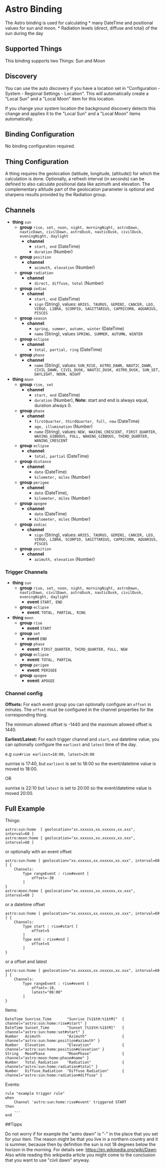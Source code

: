 # Astro Binding

The Astro binding is used for calculating 
    * many DateTime and positional values for sun and moon.
    * Radiation levels (direct, diffuse and total) of the sun during the day

## Supported Things

This binding supports two Things: Sun and Moon

## Discovery

You can use the auto discovery if you have a location set in "Configuration - System - Regional Settings - Location". This will automatically create a "Local Sun" and a "Local Moon" item for this location.

If you change your system location the background discovery detects this change and applies it to the "Local Sun" and a "Local Moon" items automatically.

## Binding Configuration

No binding configuration required.

## Thing Configuration

A thing requires the geolocation (latitude, longitude, (altitude)) for which the calculation is done.
Optionally, a refresh interval (in seconds) can be defined to also calculate positional data like azimuth and elevation.
The complementary altitude part of the geolocation parameter is optional and sharpens results provided by the Radiation group.

## Channels

* **thing** `sun`
    * **group** `rise, set, noon, night, morningNight, astroDawn, nauticDawn, civilDawn, astroDusk, nauticDusk, civilDusk, eveningNight, daylight`
        * **channel** 
            * `start, end` (DateTime)
            * `duration` (Number)
    * **group** `position`
        * **channel** 
            * `azimuth, elevation` (Number)
    * **group** `radiation`
        * **channel** 
            * `direct, diffuse, total` (Number)
    * **group** `zodiac`
        * **channel** 
            * `start, end` (DateTime) 
            * `sign` (String), values: `ARIES, TAURUS, GEMINI, CANCER, LEO, VIRGO, LIBRA, SCORPIO, SAGITTARIUS, CAPRICORN, AQUARIUS, PISCES`
    * **group** `season`
        * **channel**: 
            * `spring, summer, autumn, winter` (DateTime)
            * `name` (String), values `SPRING, SUMMER, AUTUMN, WINTER`
    * **group** `eclipse`
        * **channel**: 
            * `total, partial, ring` (DateTime)
    * **group** `phase`
        * **channel** 
            * `name` (String), values: `SUN_RISE, ASTRO_DAWN, NAUTIC_DAWN, CIVIL_DAWN, CIVIL_DUSK, NAUTIC_DUSK, ASTRO_DUSK, SUN_SET, DAYLIGHT, NOON, NIGHT`
* **thing** `moon`
    * **group** `rise, set`
        * **channel** 
            * `start, end` (DateTime)
            * `duration` (Number), **Note:** start and end is always equal, duration always 0.
    * **group** `phase`
        * **channel**: 
            * `firstQuarter, thirdQuarter, full, new` (DateTime)
            * `age, illumination` (Number)
            * `name` (String), values: `NEW, WAXING_CRESCENT, FIRST_QUARTER, WAXING_GIBBOUS, FULL, WANING_GIBBOUS, THIRD_QUARTER, WANING_CRESCENT`
    * **group** `eclipse`
        * **channel**: 
            * `total, partial` (DateTime)
    * **group** `distance`
        * **channel**: 
            * `date` (DateTime)
            * `kilometer, miles` (Number)
    * **group** `perigee`
        * **channel**: 
            * `date` (DateTime), 
            * `kilometer, miles` (Number)
    * **group** `apogee`
        * **channel**: 
            * `date` (DateTime)
            * `kilometer, miles` (Number)
    * **group** `zodiac`
        * **channel** 
            * `sign` (String), values: `ARIES, TAURUS, GEMINI, CANCER, LEO, VIRGO, LIBRA, SCORPIO, SAGITTARIUS, CAPRICORN, AQUARIUS, PISCES`
    * **group** `position`
        * **channel** 
            * `azimuth, elevation` (Number)

### Trigger Channels

* **thing** `sun`
    * **group** `rise, set, noon, night, morningNight, astroDawn, nauticDawn, civilDawn, astroDusk, nauticDusk, civilDusk, eveningNight, daylight`
        * **event** `START, END`
    * **group** `eclipse`
        * **event**: `TOTAL, PARTIAL, RING`
* **thing** `moon`
    * **group** `rise`
        * **event** `START`
    * **group** `set`
        * **event** `END`
    * **group** `phase`
        * **event**: `FIRST_QUARTER, THIRD_QUARTER, FULL, NEW`
    * **group** `eclipse`
        * **event**: `TOTAL, PARTIAL`
    * **group** `perigee`
        * **event**: `PERIGEE`
    * **group** `apogee`
        * **event**: `APOGEE`

### Channel config

**Offsets:** For each event group you can optionally configure an `offset` in minutes. The `offset` must be configured in the channel properties for the corresponding thing.

The minimum allowed offset is -1440 and the maximum allowed offset is 1440.

**Earliest/Latest:** For each trigger channel and `start`, `end` datetime value, you can optionally configure the `earliest` and `latest` time of the day.  

e.g `sun#rise earliest=18:00, latest=20:00`

sunrise is 17:40, but `earliest` is set to 18:00 so the event/datetime value is moved to 18:00.

OR

sunrise is 22:10 but `latest` is set to 20:00 so the event/datetime value is moved 20:00.

## Full Example

Things:

```
astro:sun:home  [ geolocation="xx.xxxxxx,xx.xxxxxx,xx.xxx", interval=60 ]
astro:moon:home [ geolocation="xx.xxxxxx,xx.xxxxxx,xx.xxx", interval=60 ]
```

or optionally with an event offset

```
astro:sun:home [ geolocation="xx.xxxxxx,xx.xxxxxx,xx.xxx", interval=60 ] {
    Channels:
        Type rangeEvent : rise#event [
            offset=-30
        ]
}
astro:moon:home [ geolocation="xx.xxxxxx,xx.xxxxxx,xx.xxx", interval=60 ]
```

or a datetime offset

```
astro:sun:home [ geolocation="xx.xxxxxx,xx.xxxxxx,xx.xxx", interval=60 ] {
    Channels:
        Type start : rise#start [
            offset=5
        ]
        Type end : rise#end [
            offset=5
        ]
}
```

or a offset and latest

```
astro:sun:home [ geolocation="xx.xxxxxx,xx.xxxxxx,xx.xxx", interval=60 ] {
    Channels:
        Type rangeEvent : rise#event [
            offset=-10,
            latest="08:00"
        ]
}
```

Items:

```
DateTime Sunrise_Time       "Sunrise [%1$tH:%1$tM]"  { channel="astro:sun:home:rise#start" }
DateTime Sunset_Time        "Sunset [%1$tH:%1$tM]"   { channel="astro:sun:home:set#start" }
Number   Azimuth            "Azimuth"                { channel="astro:sun:home:position#azimuth" }
Number   Elevation          "Elevation"              { channel="astro:sun:home:position#elevation" }
String   MoonPhase          "MoonPhase"              { channel="astro:moon:home:phase#name" }
Number   Total_Radiation    "Radiation"              { channel="astro:sun:home:radiation#total" }
Number   Diffuse_Radiation  "Diffuse Radiation"      { channel="astro:sun:home:radiation#diffuse" }
```

Events:

```
rule "example trigger rule"
when
    Channel 'astro:sun:home:rise#event' triggered START 
then
    ...
end
```

##Tipps

Do not worry if for example the "astro dawn" is "-" in the place that you set for your item. The reason might be that you live in a northern country and it is summer, because then by definition the sun is not 18 degrees below the horizon in the morning. For details see: https://en.wikipedia.org/wiki/Dawn Also while reading this wikipedia article you might come to the conclusion that you want to use "civil dawn" anyway.

